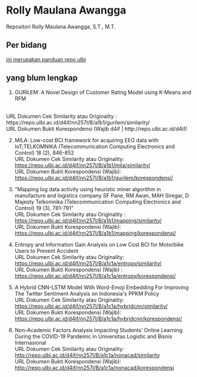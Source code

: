 # Rolly Maulana Awangga

Repositori Rolly Maulana Awangga, S.T., M.T.

## Per bidang

[ini merupakan panduan repo ulbi](nn257lpanduan.docx)



## yang blum lengkap
1. GURILEM: A Novel Design of Customer Rating Model using K-Means and RFM
<br>
URL Dokumen Cek Similarity atau Originality : 
https://repo.ulbi.ac.id/d4if/nn257l/B/a1b1/gurilem/similarity/ 
<br>
URL Dokumen Bukti Korespondensi (Wajib 
d4if | 
http://repo.ulbi.ac.id/d4if/ 

2. MILA: Low-cost BCI framework for acquiring EEG data with IoT;TELKOMNIKA (Telecommunication Computing Electronics and Control) 18 (2), 846-852 <br>
URL Dokumen Cek Similarity atau Originality: https://repo.ulbi.ac.id/d4if/nn257l/B/a1b1/mila/similarity/  <br>
URL Dokumen Bukti Korespondensi (Wajib): <br>
https://repo.ulbi.ac.id/d4if/nn257l/B/a1b1/gurilem/korespondensi/  

3. "Mapping log data activity using heuristic miner algorithm in manufacture and logistics company
SF Pane, RM Awan, MAH Siregar, D Majesty
Telkomnika (Telecommunication Computing Electronics and Control) 19 (3), 781-791" <br>
URL Dokumen Cek Similarity atau Originality : https://repo.ulbi.ac.id/d4if/nn257l/B/a1b1/mapping/similarity/  <br>
URL Dokumen Bukti Korespondensi (Wajib): <br>
https://repo.ulbi.ac.id/d4if/nn257l/B/a1b1/mapping/korespondensi/ 

4. Entropy and Information Gain Analysis on Low Cost BCI for Motorbike Users to Prevent Accident <br>
URL Dokumen Cek Similarity atau Originality: <br>
https://repo.ulbi.ac.id/d4if/nn257l/B/a1c1a/entropy/similarity/  <br>
URL Dokumen Bukti Korespondensi (Wajib) : <br>
https://repo.ulbi.ac.id/d4if/nn257l/B/a1c1a/entropy/korespondensi/ 

5. A Hybrid CNN-LSTM Model With Word-Emoji Embedding For Improving The Twitter Sentiment Analysis on Indonesia's PPKM Policy <br>
URL Dokumen Cek Similarity atau Originality: <br>
 https://repo.ulbi.ac.id/d4if/nn257l/B/a1c1a/hybridcnn/similarity/ <br>
URL Dokumen Bukti Korespondensi (Wajib): <br>
https://repo.ulbi.ac.id/d4if/nn257l/B/a1c1a/hybridcnn/korespondensi/ 

6. Non-Academic Factors Analysis Impacting Students’ Online Learning During the COVID-19 Pandemic in Universitas Logistic and Bisnis Internasional <br>
URL Dokumen Cek Similarity atau Originality: <br>
http://repo.ulbi.ac.id/d4if/nn257l/B/a1c1a/nonacad/similarity   <br>
URL Dokumen Bukti Korespondensi (Wajib):  <br>
http://repo.ulbi.ac.id/d4if/nn257l/B/a1c1a/nonacad/korespondensi 






